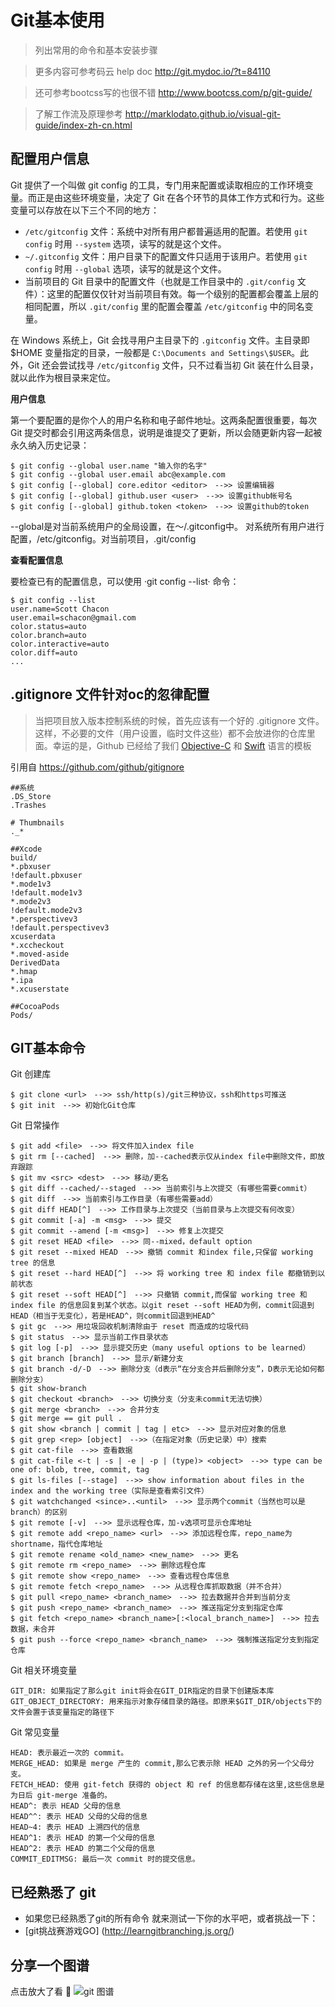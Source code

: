 # Git基本使用
> 列出常用的命令和基本安装步骤

> 更多内容可参考码云 help doc http://git.mydoc.io/?t=84110

> 还可参考bootcss写的也很不错 http://www.bootcss.com/p/git-guide/

> 了解工作流及原理参考 http://marklodato.github.io/visual-git-guide/index-zh-cn.html

## 配置用户信息
Git 提供了一个叫做 git config 的工具，专门用来配置或读取相应的工作环境变量。而正是由这些环境变量，决定了 Git 在各个环节的具体工作方式和行为。这些变量可以存放在以下三个不同的地方：

* `/etc/gitconfig` 文件：系统中对所有用户都普遍适用的配置。若使用 `git config` 时用 `--system` 选项，读写的就是这个文件。
* `~/.gitconfig` 文件：用户目录下的配置文件只适用于该用户。若使用 `git config` 时用 `--global` 选项，读写的就是这个文件。
* 当前项目的 Git 目录中的配置文件（也就是工作目录中的 `.git/config` 文件）：这里的配置仅仅针对当前项目有效。每一个级别的配置都会覆盖上层的相同配置，所以 `.git/config` 里的配置会覆盖 `/etc/gitconfig` 中的同名变量。

在 Windows 系统上，Git 会找寻用户主目录下的 `.gitconfig` 文件。主目录即 $HOME 变量指定的目录，一般都是 `C:\Documents and Settings\$USER`。此外，Git 还会尝试找寻 `/etc/gitconfig` 文件，只不过看当初 Git 装在什么目录，就以此作为根目录来定位。

**用户信息**

第一个要配置的是你个人的用户名称和电子邮件地址。这两条配置很重要，每次 Git 提交时都会引用这两条信息，说明是谁提交了更新，所以会随更新内容一起被永久纳入历史记录：

```git
$ git config --global user.name "输入你的名字"
$ git config --global user.email abc@example.com
$ git config [--global] core.editor <editor>　-->> 设置编辑器
$ git config [--global] github.user <user>　-->> 设置github帐号名
$ git config [--global] github.token <token>　-->> 设置github的token
```
--global是对当前系统用户的全局设置，在～/.gitconfig中。 对系统所有用户进行配置，/etc/gitconfig。对当前项目，.git/config

**查看配置信息**

要检查已有的配置信息，可以使用 ·git config --list· 命令：

``` git
$ git config --list
user.name=Scott Chacon
user.email=schacon@gmail.com
color.status=auto
color.branch=auto
color.interactive=auto
color.diff=auto
...
```
## .gitignore 文件针对oc的忽律配置

>当把项目放入版本控制系统的时候，首先应该有一个好的 .gitignore 文件。这样，不必要的文件（用户设置，临时文件这些）都不会放进你的仓库里面。幸运的是，Github 已经给了我们 [Objective-C](https://github.com/github/gitignore/blob/master/Objective-C.gitignore) 和 [Swift](https://github.com/github/gitignore/blob/master/Swift.gitignore) 语言的模板 

引用自 https://github.com/github/gitignore

```git
##系统
.DS_Store
.Trashes

# Thumbnails
._*

##Xcode
build/
*.pbxuser
!default.pbxuser
*.mode1v3
!default.mode1v3
*.mode2v3
!default.mode2v3
*.perspectivev3
!default.perspectivev3
xcuserdata
*.xccheckout
*.moved-aside
DerivedData
*.hmap
*.ipa
*.xcuserstate

##CocoaPods
Pods/
```

## GIT基本命令

Git 创建库
```git
$ git clone <url>　-->> ssh/http(s)/git三种协议，ssh和https可推送
$ git init　-->> 初始化Git仓库
```
Git 日常操作
```git
$ git add <file>　-->> 将文件加入index file
$ git rm [--cached]　-->> 删除，加--cached表示仅从index file中删除文件，即放弃跟踪
$ git mv <src> <dest>　-->> 移动/更名
$ git diff --cached/--staged　-->> 当前索引与上次提交（有哪些需要commit）
$ git diff　-->> 当前索引与工作目录（有哪些需要add）
$ git diff HEAD[^]　-->> 工作目录与上次提交（当前目录与上次提交有何改变）
$ git commit [-a] -m <msg>　-->> 提交
$ git commit --amend [-m <msg>]　-->> 修复上次提交
$ git reset HEAD <file>　-->> 同--mixed，default option
$ git reset --mixed HEAD　-->> 撤销 commit 和index file,只保留 working tree 的信息
$ git reset --hard HEAD[^]　-->> 将 working tree 和 index file 都撤销到以前状态
$ git reset --soft HEAD[^]　-->> 只撤销 commit,而保留 working tree 和 index file 的信息回复到某个状态。以git reset --soft HEAD为例，commit回退到HEAD（相当于无变化），若是HEAD^，则commit回退到HEAD^
$ git gc　-->> 用垃圾回收机制清除由于 reset 而造成的垃圾代码
$ git status　-->> 显示当前工作目录状态
$ git log [-p]　-->> 显示提交历史（many useful options to be learned）
$ git branch [branch]　-->> 显示/新建分支
$ git branch -d/-D　-->> 删除分支（d表示“在分支合并后删除分支”，D表示无论如何都删除分支）
$ git show-branch
$ git checkout <branch>　-->> 切换分支（分支未commit无法切换）
$ git merge <branch>　-->> 合并分支
$ git merge == git pull .
$ git show <branch | commit | tag | etc>　-->> 显示对应对象的信息
$ git grep <rep> [object]　-->>（在指定对象（历史记录）中）搜索　　　　　　　　
$ git cat-file　-->> 查看数据
$ git cat-file <-t | -s | -e | -p | (type)> <object>　-->> type can be one of: blob, tree, commit, tag
$ git ls-files [--stage]　-->> show information about files in the index and the working tree（实际是查看索引文件）
$ git watchchanged <since>..<until>　-->> 显示两个commit（当然也可以是branch）的区别
$ git remote [-v]　-->> 显示远程仓库，加-v选项可显示仓库地址
$ git remote add <repo_name> <url>　-->> 添加远程仓库，repo_name为shortname，指代仓库地址
$ git remote rename <old_name> <new_name>　-->> 更名
$ git remote rm <repo_name>　-->> 删除远程仓库
$ git remote show <repo_name>　-->> 查看远程仓库信息
$ git remote fetch <repo_name>　-->> 从远程仓库抓取数据（并不合并）
$ git pull <repo_name> <branch_name>　-->> 拉去数据并合并到当前分支
$ git push <repo_name> <branch_name>　-->> 推送指定分支到指定仓库
$ git fetch <repo_name> <branch_name>[:<local_branch_name>]　-->> 拉去数据，未合并
$ git push --force <repo_name> <branch_name>　-->> 强制推送指定分支到指定仓库
```
Git 相关环境变量
```git
GIT_DIR: 如果指定了那么git init将会在GIT_DIR指定的目录下创建版本库
GIT_OBJECT_DIRECTORY: 用来指示对象存储目录的路径。即原来$GIT_DIR/objects下的文件会置于该变量指定的路径下
```
Git 常见变量
```git
HEAD: 表示最近一次的 commit。
MERGE_HEAD: 如果是 merge 产生的 commit,那么它表示除 HEAD 之外的另一个父母分支。
FETCH_HEAD: 使用 git-fetch 获得的 object 和 ref 的信息都存储在这里,这些信息是为日后 git-merge 准备的。
HEAD^: 表示 HEAD 父母的信息
HEAD^^: 表示 HEAD 父母的父母的信息
HEAD~4: 表示 HEAD 上溯四代的信息
HEAD^1: 表示 HEAD 的第一个父母的信息
HEAD^2: 表示 HEAD 的第二个父母的信息
COMMIT_EDITMSG: 最后一次 commit 时的提交信息。
```

## 已经熟悉了 git 
* 如果您已经熟悉了git的所有命令 就来测试一下你的水平吧，或者挑战一下：
* [git挑战赛游戏GO] (http://learngitbranching.js.org/)

## 分享一个图谱
点击放大了看 👀
 ![git 图谱](https://roycms.github.io/IosCodeSpecification/git.png)
